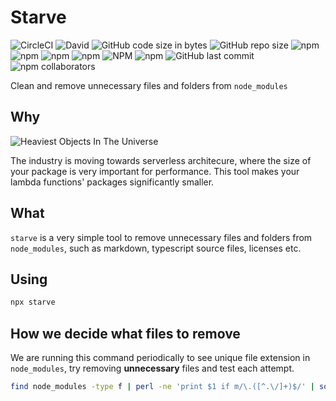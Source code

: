# Starve

![CircleCI](https://img.shields.io/circleci/build/github/93v/starve.svg)
![David](https://img.shields.io/david/dev/93v/starve.svg)
![GitHub code size in bytes](https://img.shields.io/github/languages/code-size/93v/starve.svg)
![GitHub repo size](https://img.shields.io/github/repo-size/93v/starve.svg)
![npm](https://img.shields.io/npm/dw/starve.svg)
![npm](https://img.shields.io/npm/dm/starve.svg)
![npm](https://img.shields.io/npm/dy/starve.svg)
![npm](https://img.shields.io/npm/dt/starve.svg)
![NPM](https://img.shields.io/npm/l/starve.svg)
![npm](https://img.shields.io/npm/v/starve.svg)
![GitHub last commit](https://img.shields.io/github/last-commit/93v/starve.svg)
![npm collaborators](https://img.shields.io/npm/collaborators/starve.svg)

Clean and remove unnecessary files and folders from `node_modules`

## Why

![Heaviest Objects In The Universe](https://i.redd.it/tfugj4n3l6ez.png)

The industry is moving towards serverless architecure, where the size of your
package is very important for performance. This tool makes your lambda
functions' packages significantly smaller.

## What

`starve` is a very simple tool to remove unnecessary files and folders
from `node_modules`, such as markdown, typescript source files, licenses etc.

## Using

```bash
npx starve
```

## How we decide what files to remove

We are running this command periodically to see unique file extension in
`node_modules`, try removing **unnecessary** files and test each attempt.

```bash
find node_modules -type f | perl -ne 'print $1 if m/\.([^.\/]+)$/' | sort -u
```
